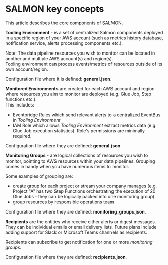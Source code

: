 # SALMON key concepts

This article describes the core components of SALMON.

**Tooling Environment** - is a set of centralized Salmon components deployed in a specific region of your AWS account (such as metrics history database, notification service, alerts processing components etc.).  

Note: The data pipeline resources you wish to monitor can be located in another and multiple AWS account(s) and region(s).  
Tooling environment can process events/metrics of resources outside of its own account/region.

Configuration file where it is defined: **general.json**.

**Monitored Environments** are created for each AWS account and region where resources you aim to monitor are deployed (e.g. Glue Job, Step functions etc.).  
This includes:
- Eventbridge Rules which send relevant alerts to a centralized EventBus in *Tooling Environment*
- IAM Role which allows *Tooling Environment* extract metrics data (e.g. Glue Job execution statistics). Role's permissions are minimally required.

Configuration file where they are defined: **general.json**.

**Monitoring Groups** - are logical collections of resources you wish to monitor, pointing to AWS resources within your data pipelines. Grouping comes in handy when you have numerous items to monitor.

Some examples of grouping are:
- create group for each project or stream your company manages (e.g. Project "A" has two Step Functions orchestrating the execution of 20 Glue Jobs - they can be logically packed into one monitoring group)
- group resources by responsible operations team

Configuration file where they are defined: **monitoring_groups.json**.

**Recipients** are the entities who receive either alerts or digest messages.
They can be individual emails or email delivery lists. Future plans include adding support for Slack or Microsoft Teams channels as recipients.

Recipients can subscribe to get notification for one or more *monitoring groups*.

Configuration file where they are defined: **recipients.json**.

